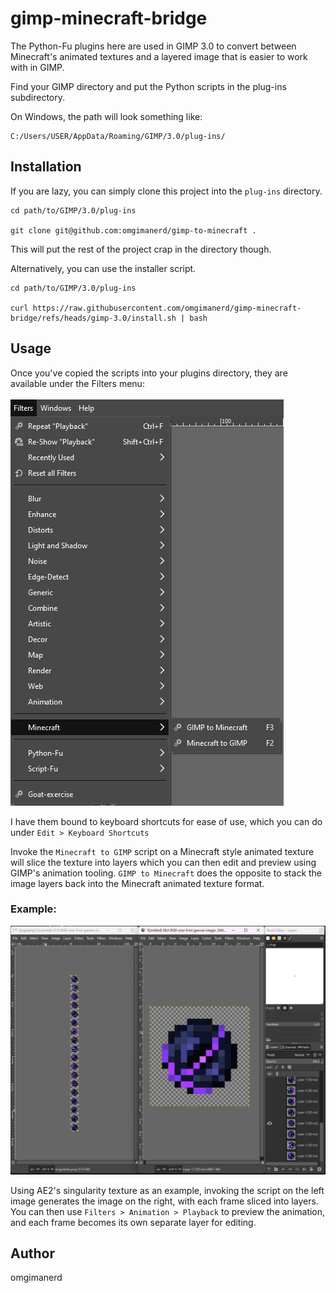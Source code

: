 # gimp-minecraft-bridge

The Python-Fu plugins here are used in GIMP 3.0 to convert between Minecraft's
animated textures and a layered image that is easier to work with in GIMP.

Find your GIMP directory and put the Python scripts in the plug-ins
subdirectory.

On Windows, the path will look something like:
```
C:/Users/USER/AppData/Roaming/GIMP/3.0/plug-ins/
```

## Installation

If you are lazy, you can simply clone this project into the `plug-ins`
directory.
```
cd path/to/GIMP/3.0/plug-ins

git clone git@github.com:omgimanerd/gimp-to-minecraft .
```
This will put the rest of the project crap in the directory though.

Alternatively, you can use the installer script.
```
cd path/to/GIMP/3.0/plug-ins

curl https://raw.githubusercontent.com/omgimanerd/gimp-minecraft-bridge/refs/heads/gimp-3.0/install.sh | bash
```

## Usage

Once you've copied the scripts into your plugins directory, they are available
under the Filters menu:

![Filters > Minecraft](png/menu.png)

I have them bound to keyboard shortcuts for ease of use, which you can do under
`Edit > Keyboard Shortcuts`

Invoke the `Minecraft to GIMP` script on a Minecraft style animated texture
will slice the texture into layers which you can then edit and preview using
GIMP's animation tooling. `GIMP to Minecraft` does the opposite to stack the
image layers back into the Minecraft animated texture format.

### Example:

![Example](png/example.png)

Using AE2's singularity texture as an example, invoking the script on the left
image generates the image on the right, with each frame sliced into layers.
You can then use `Filters > Animation > Playback` to preview the animation, and
each frame becomes its own separate layer for editing.

## Author
omgimanerd
